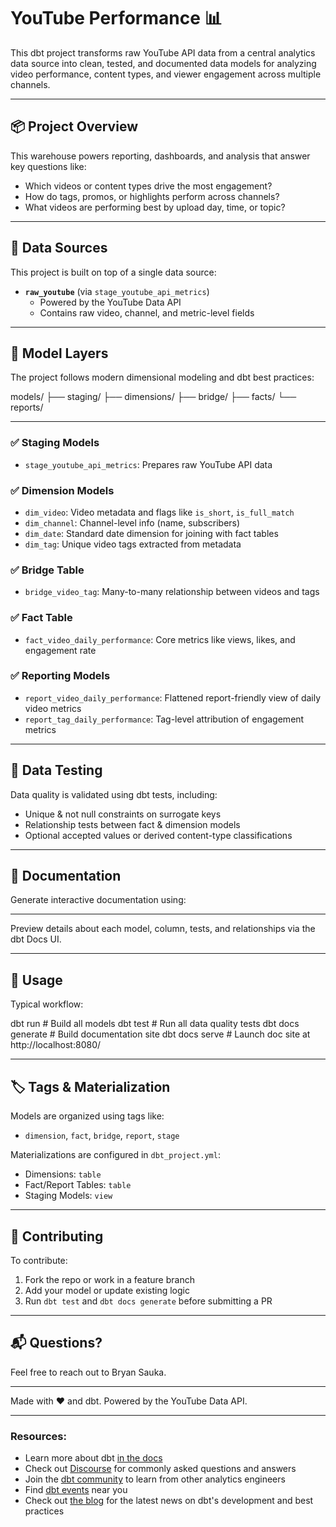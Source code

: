 # YouTube Performance 📊

This dbt project transforms raw YouTube API data from a central analytics data source into clean, tested, and documented data models for analyzing video performance, content types, and viewer engagement across multiple channels.

---

## 📦 Project Overview

This warehouse powers reporting, dashboards, and analysis that answer key questions like:

- Which videos or content types drive the most engagement?
- How do tags, promos, or highlights perform across channels?
- What videos are performing best by upload day, time, or topic?

---

## 🔧 Data Sources

This project is built on top of a single data source:

- **`raw_youtube`** (via `stage_youtube_api_metrics`)
  - Powered by the YouTube Data API
  - Contains raw video, channel, and metric-level fields

---

## 🧱 Model Layers

The project follows modern dimensional modeling and dbt best practices:

models/
├── staging/
├── dimensions/
├── bridge/
├── facts/
└── reports/

---

### ✅ Staging Models
- `stage_youtube_api_metrics`: Prepares raw YouTube API data

### ✅ Dimension Models
- `dim_video`: Video metadata and flags like `is_short`, `is_full_match`
- `dim_channel`: Channel-level info (name, subscribers)
- `dim_date`: Standard date dimension for joining with fact tables
- `dim_tag`: Unique video tags extracted from metadata

### ✅ Bridge Table
- `bridge_video_tag`: Many-to-many relationship between videos and tags

### ✅ Fact Table
- `fact_video_daily_performance`: Core metrics like views, likes, and engagement rate

### ✅ Reporting Models
- `report_video_daily_performance`: Flattened report-friendly view of daily video metrics
- `report_tag_daily_performance`: Tag-level attribution of engagement metrics

---

## 🧪 Data Testing

Data quality is validated using dbt tests, including:

- Unique & not null constraints on surrogate keys
- Relationship tests between fact & dimension models
- Optional accepted values or derived content-type classifications

---

## 📄 Documentation

Generate interactive documentation using:

---


Preview details about each model, column, tests, and relationships via the dbt Docs UI.

---

## 🚀 Usage

Typical workflow:

dbt run # Build all models
dbt test # Run all data quality tests
dbt docs generate # Build documentation site
dbt docs serve # Launch doc site at http://localhost:8080/

---

## 🏷️ Tags & Materialization

Models are organized using tags like:
- `dimension`, `fact`, `bridge`, `report`, `stage`

Materializations are configured in `dbt_project.yml`:
- Dimensions: `table`
- Fact/Report Tables: `table`
- Staging Models: `view`

---

## 🤝 Contributing

To contribute:
1. Fork the repo or work in a feature branch
2. Add your model or update existing logic
3. Run `dbt test` and `dbt docs generate` before submitting a PR

---

## 📬 Questions?

Feel free to reach out to Bryan Sauka.

---

Made with ❤️ and dbt. Powered by the YouTube Data API.

---

### Resources:

- Learn more about dbt [in the docs](https://docs.getdbt.com/docs/introduction)
- Check out [Discourse](https://discourse.getdbt.com/) for commonly asked questions and answers
- Join the [dbt community](https://getdbt.com/community) to learn from other analytics engineers
- Find [dbt events](https://events.getdbt.com) near you
- Check out [the blog](https://blog.getdbt.com/) for the latest news on dbt's development and best practices
